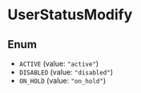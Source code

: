 # UserStatusModify

## Enum

* `ACTIVE` (value: `"active"`)
* `DISABLED` (value: `"disabled"`)
* `ON_HOLD` (value: `"on_hold"`)
